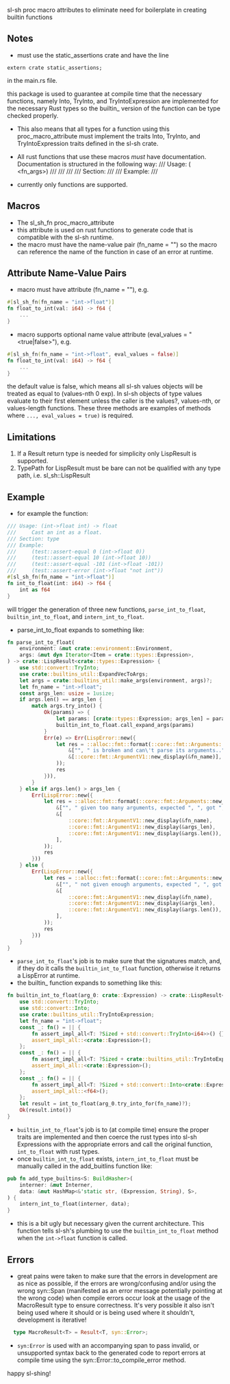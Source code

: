 sl-sh proc macro attributes to eliminate need for boilerplate in creating builtin functions

Notes
-----
- must use the static_assertions crate and have the line

`extern crate static_assertions;`

in the main.rs file.

this package is used to guarantee at compile time that the necessary functions,
namely Into, TryInto, and TryIntoExpression are implemented for the necessary
Rust types so the builtin_ version of the function can be type checked properly.

- This also means that all types for a function using this proc_macro_attribute
must implement the traits Into, TryInto, and TryIntoExpression traits defined
in the sl-sh crate.

- All rust functions that use these macros *must* have documentation.
Documentation is structured in the following way:
/// Usage: (<name-of-sl-sh-fun> <fn_args>)
///
/// <description>
///
/// Section: <type>
///
/// Example:
/// <example sl-sh code>

- currently only functions are supported.

Macros
------
- The sl_sh_fn proc_macro_attribute
- this attribute is used on rust functions to generate code that is compatible
with the sl-sh runtime.
- the macro must have the name-value pair (fn_name = "<name-of-sl-sh-fun>") so
the macro can reference the name of the function in case of an error at runtime.

Attribute Name-Value Pairs
--------------------------
- macro must have attribute (fn_name = "<name-of-sl-sh-fun>"), e.g.

``` rust
#[sl_sh_fn(fn_name = "int->float")]
fn float_to_int(val: i64) -> f64 {
    ...
}
```

- macro supports optional name value attribute (eval_values = "<true|false>"), e.g.

``` rust
#[sl_sh_fn(fn_name = "int->float", eval_values = false)]
fn float_to_int(val: i64) -> f64 {
    ...
}
```

the default value is false, which means all sl-sh values objects will be treated
as equal to (values-nth 0 exp). In sl-sh objects of type values evaluate to their
first element unless the caller is the values?, values-nth, or values-length functions.
These three methods are examples of methods where `..., eval_values = true)` is required.

Limitations
-----------
1. If a Result return type is needed for simplicity only LispResult is supported.
2. TypePath for LispResult must be bare can not be qualified with any type path, i.e. sl_sh::LispResult

Example
-------
- for example the function:

```rust
/// Usage: (int->float int) -> float
///     Cast an int as a float.
/// Section: type
/// Example:
///     (test::assert-equal 0 (int->float 0))
///     (test::assert-equal 10 (int->float 10))
///     (test::assert-equal -101 (int->float -101))
///     (test::assert-error (int->float "not int"))
#[sl_sh_fn(fn_name = "int->float")]
fn int_to_float(int: i64) -> f64 {
	int as f64
}
```

will trigger the generation of three new functions, `parse_int_to_float`,
`builtin_int_to_float`, and `intern_int_to_float`.
- parse_int_to_float expands to something like:

```rust
fn parse_int_to_float(
    environment: &mut crate::environment::Environment,
    args: &mut dyn Iterator<Item = crate::types::Expression>,
) -> crate::LispResult<crate::types::Expression> {
    use std::convert::TryInto;
    use crate::builtins_util::ExpandVecToArgs;
    let args = crate::builtins_util::make_args(environment, args)?;
    let fn_name = "int->float";
    const args_len: usize = 1usize;
    if args.len() == args_len {
        match args.try_into() {
            Ok(params) => {
                let params: [crate::types::Expression; args_len] = params;
                builtin_int_to_float.call_expand_args(params)
            }
            Err(e) => Err(LispError::new({
                let res = ::alloc::fmt::format(::core::fmt::Arguments::new_v1(
                    &["", " is broken and can\'t parse its arguments.."],
                    &[::core::fmt::ArgumentV1::new_display(&fn_name)],
                ));
                res
            })),
        }
    } else if args.len() > args_len {
        Err(LispError::new({
            let res = ::alloc::fmt::format(::core::fmt::Arguments::new_v1(
                &["", " given too many arguments, expected ", ", got ", "."],
                &[
                    ::core::fmt::ArgumentV1::new_display(&fn_name),
                    ::core::fmt::ArgumentV1::new_display(&args_len),
                    ::core::fmt::ArgumentV1::new_display(&args.len()),
                ],
            ));
            res
        }))
    } else {
        Err(LispError::new({
            let res = ::alloc::fmt::format(::core::fmt::Arguments::new_v1(
                &["", " not given enough arguments, expected ", ", got ", "."],
                &[
                    ::core::fmt::ArgumentV1::new_display(&fn_name),
                    ::core::fmt::ArgumentV1::new_display(&args_len),
                    ::core::fmt::ArgumentV1::new_display(&args.len()),
                ],
            ));
            res
        }))
    }
}
```

- `parse_int_to_float`'s job is to make sure that the signatures match, and, if they do
it calls the `builtin_int_to_float` function, otherwise it returns a LispError at runtime.
- the builtin_ function expands to something like this:

```rust
fn builtin_int_to_float(arg_0: crate::Expression) -> crate::LispResult<crate::types::Expression> {
    use std::convert::TryInto;
    use std::convert::Into;
    use crate::builtins_util::TryIntoExpression;
    let fn_name = "int->float";
    const _: fn() = || {
        fn assert_impl_all<T: ?Sized + std::convert::TryInto<i64>>() {}
        assert_impl_all::<crate::Expression>();
    };
    const _: fn() = || {
        fn assert_impl_all<T: ?Sized + crate::builtins_util::TryIntoExpression<i64>>() {}
        assert_impl_all::<crate::Expression>();
    };
    const _: fn() = || {
        fn assert_impl_all<T: ?Sized + std::convert::Into<crate::Expression>>() {}
        assert_impl_all::<f64>();
    };
    let result = int_to_float(arg_0.try_into_for(fn_name)?);
    Ok(result.into())
}
```

- `builtin_int_to_float`'s job is to (at compile time) ensure the proper traits are
implemented and then coerce the rust types into sl-sh Expressions with the
appropriate errors and call the original function, `int_to_float` with rust
types.
- once `builtin_int_to_float` exists, `intern_int_to_float` must be manually
called in the add_buitlins function like:

```rust
pub fn add_type_builtins<S: BuildHasher>(
	interner: &mut Interner,
	data: &mut HashMap<&'static str, (Expression, String), S>,
) {
	intern_int_to_float(interner, data);
}
```

- this is a bit ugly but necessary given the current architecture. This function
tells sl-sh's plumbing to use the `builtin_int_to_float`
method when the `int->float` function is called.

Errors
------
- great pains were taken to make sure that the errors in development are as nice as
possible, if the errors are wrong/confusing and/or using the wrong syn::Span (manifested
as an error message potentially pointing at the wrong code) when compile errors occur
look at the usage of the MacroResult type to ensure correctness.
It's very possible it also isn't being used where it should or is being used
where it shouldn't, development is iterative!

```rust
  type MacroResult<T> = Result<T, syn::Error>;
```

- `syn:Error` is used with an accompanying span to pass invalid, or unsupported syntax
back to the generated code to report errors at compile time using the syn::Error::to_compile_error
method.


happy sl-shing!
